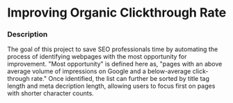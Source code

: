 # Improving Organic Clickthrough Rate

### Description

The goal of this project to save SEO professionals time by automating the process of identifying webpages with the most opportunity for improvement. "Most opportunity" is defined here as, "pages with an above average volume of impressions on Google and a below-average click-through rate." Once identified, the list can further be sorted by title tag length and meta decription length, allowing users to focus first on pages with shorter character counts. 


